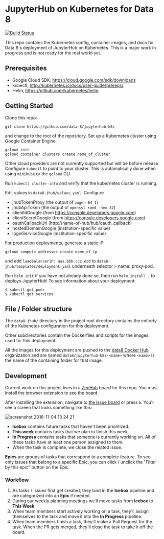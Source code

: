 JupyterHub on Kubernetes for Data 8
=======

[![Build Status](https://travis-ci.org/data-8/jupyterhub-k8s.svg?branch=master)](https://travis-ci.org/data-8/jupyterhub-k8s)

This repo contains the Kubernetes config, container images, and docs for Data
8's deployment of JupyterHub on Kubernetes. This is a major work in progress
and is not ready for the real world yet.

Prerequisites
-------
- Google Cloud SDK, https://cloud.google.com/sdk/downloads
- kubectl, http://kubernetes.io/docs/user-guide/prereqs/
- Helm, https://github.com/kubernetes/helm

Getting Started
-------

Clone this repo:

    git clone https://github.com/data-8/jupyterhub-k8s

and change to the root of the repository. Set up a Kubernetes cluster using
Google Container Engine.

    gcloud init
    gcloud container clusters create name_of_cluster

Other cloud providers are not currently supported but will be before release.
Configure `kubectl` to point to your cluster. This is automatically done when
using `minikube` or the `gcloud` CLI.

Run `kubectl cluster-info` and verify that the kubernetes cluster is running.

Edit values in `data8-jhub/values.yaml`. Configure

 - jhubTokenProxy (the output of `pwgen 64 1`)
 - jhubApiToken (the output of `openssl rand -hex 32`)
 - clientIdGoogle (from https://console.developers.google.com)
 - clientSecretGoogle (from https://console.developers.google.com)
 - oauthCallbackUrl (http://name-of-hub/hub/oauth_callback)
 - hostedDomainGoogle (institution-specific value)
 - loginServiceGoogle (institution-specific value)

For production deployments, generate a static IP:

    gcloud compute addresses create name_of_ip

and add `loadBalancerIP: aaa.bbb.ccc.ddd` to `data8-jhub/templates/deployment.yaml` 
underneath selector > name: proxy-pod.

Run `helm init` if you have not already done so, then run `helm install .` to deploys JupyterHub! To see information about your deployment:
```
$ kubectl get pods
$ kubectl get services
```

[kubectl]: http://kubernetes.io/docs/user-guide/prereqs/

File / Folder structure
-------

The `data8-jhub/` directory in the project root directory contains the entirety of
the Kubenetes configuration for this deployment.

Other subdirectories contain the Dockerfiles and scripts for the images used for
this deployment.

All the images for this deployment are pushed to the [data8 Docker Hub][]
organization and are named `data8/jupyterhub-k8s-<name>` where `<name>` is the
name of the containing folder for that image.

[data8 Docker Hub]: http://hub.docker.com/r/data8/

Development
-------

Current work on this project lives in a [ZenHub][] board for this repo. You
must install the browser extension to see the board.

After installing the extension, navigate to [the issue board](#boards) or press
`b`. You'll see a screen that looks something like this:

![screenshot 2016-11-04 13 24 21](https://cloud.githubusercontent.com/assets/2468904/20021193/084bb660-a292-11e6-9720-10746f475746.png)

- **Icebox** contains future tasks that haven't been prioritized.
- **This week** contains tasks that we plan to finish this week.
- **In Progress** contains tasks that someone is currently working on. All of
  these tasks have at least one person assigned to them.
- When the task is complete, we close the related issue.

**Epics** are groups of tasks that correspond to a complete feature. To see
only issues that belong to a specific Epic, you can click / unclick the
"Filter by this epic" button on the Epic.

[ZenHub]: https://www.zenhub.com/

### Workflow

1. As tasks / issues first get created, they land in the **Icebox** pipeline
   and are categorized into an **Epic** if needed.
2. During our weekly planning meetings we'll move tasks from **Icebox** to
   **This Week**.
3. When team members start actively working on a task, they'll assign
   themselves to the task and move it into the **In Progress** pipeline.
4. When team members finish a task, they'll make a Pull Request for the task.
   When the PR gets merged, they'll close the task to take it off the board.
